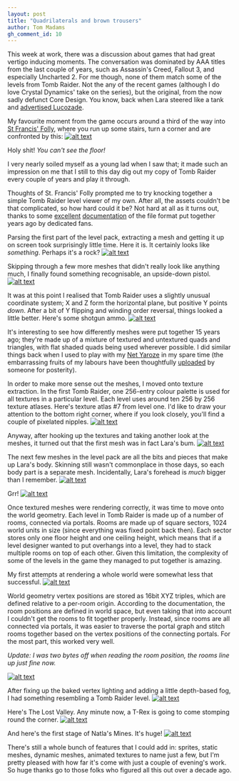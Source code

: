 ```yaml
---
layout: post
title: "Quadrilaterals and brown trousers"
author: Tom Madams
gh_comment_id: 10
---
```


This week at work, there was a discussion about games that had great vertigo inducing moments. The conversation was dominated by AAA titles from the last couple of years, such as Assassin's Creed, Fallout 3, and especially Uncharted 2. For me though, none of them match some of the levels from Tomb Raider. Not the any of the recent games (although I do love Crystal Dynamics' take on the series), but the original, from the now sadly defunct Core Design. You know, back when Lara steered like a tank and [advertised Lucozade](http://www.youtube.com/watch?v=0OA0iirq4vI).

My favourite moment from the game occurs around a third of the way into [St Francis' Folly](http://www.youtube.com/watch?v=6pcIwtIwVEY#t=1m41s), where you run up some stairs, turn a corner and are confronted by this:
[![alt text](/assets/imgs/2016/04/tr.jpg)](/assets/imgs/2016/04/tr.jpg)

Holy shit! _You can't see the floor!_

I very nearly soiled myself as a young lad when I saw that; it made such an impression on me that I still to this day dig out my copy of Tomb Raider every couple of years and play it through.

Thoughts of St. Francis' Folly prompted me to try knocking together a simple Tomb Raider level viewer of my own. After all, the assets couldn't be that complicated, so how hard could it be? Not hard at all as it turns out, thanks to some [excellent](http://www.tnlc.com/eep/tr/TRosettaStone.html) [documentation](http://www.evpopov.com/perso/dl/TRStone/TRLevelFileFormat.html) of the file format put together years ago by dedicated fans.

Parsing the first part of the level pack, extracting a mesh and getting it up on screen took surprisingly little time. Here it is. It certainly looks like _something_. Perhaps it's a rock?
[![alt text](/assets/imgs/2011/04/mesh0.png)](/assets/imgs/2011/04/mesh0.png)

Skipping through a few more meshes that didn't really look like anything much, I finally found something recognisable, an upside-down pistol.
[![alt text](/assets/imgs/2011/04/mesh1.png)](/assets/imgs/2011/04/mesh1.png)

It was at this point I realised that Tomb Raider uses a slightly unusual coordinate system; X and Z form the horizontal plane, but positive Y points _down_. After a bit of Y flipping and winding order reversal, things looked a little better. Here's some shotgun ammo.
[![alt text](/assets/imgs/2011/04/mesh2.png)](/assets/imgs/2011/04/mesh2.png)

It's interesting to see how differently meshes were put together 15 years ago; they're made up of a mixture of textured and untextured quads and triangles, with flat shaded quads being used wherever possible. I did similar things back when I used to play with my [Net Yaroze](http://en.wikipedia.org/wiki/Net_Yaroze) in my spare time (the embarrassing fruits of my labours have been thoughtfully [uploaded](http://www.youtube.com/watch?v=imq9Z7eWPMM) by someone for posterity).

In order to make more sense out the meshes, I moved onto texture extraction. In the first Tomb Raider, one 256-entry colour palette is used for all textures in a particular level. Each level uses around ten 256 by 256 texture atlases. Here's texture atlas #7 from level one. I'd like to draw your attention to the bottom right corner, where if you look closely, you'll find a couple of pixelated nipples.
[![alt text](/assets/imgs/2011/04/7.png)](/assets/imgs/2011/04/7.png)

Anyway, after hooking up the textures and taking another look at the meshes, it turned out that the first mesh was in fact Lara's bum.
[![alt text](/assets/imgs/2011/04/mesh3.png)](/assets/imgs/2011/04/mesh3.png)

The next few meshes in the level pack are all the bits and pieces that make up Lara's body. Skinning still wasn't commonplace in those days, so each body part is a separate mesh. Incidentally, Lara's forehead is _much_ bigger than I remember.
[![alt text](/assets/imgs/2011/04/mesh4.png)](/assets/imgs/2011/04/mesh4.png)

Grr!
[![alt text](/assets/imgs/2011/04/mesh5.png)](/assets/imgs/2011/04/mesh5.png)

Once textured meshes were rendering correctly, it was time to move onto the world geometry. Each level in Tomb Raider is made up of a number of rooms, connected via portals. Rooms are made up of square sectors, 1024 world units in size (since everything was fixed point back then). Each sector stores only one floor height and one ceiling height, which means that if a level designer wanted to put overhangs into a level, they had to stack multiple rooms on top of each other. Given this limitation, the complexity of some of the levels in the game they managed to put together is amazing.

My first attempts at rendering a whole world were somewhat less that successful.
[![alt text](/assets/imgs/2011/04/map0.png)](/assets/imgs/2011/04/map0.png)

World geometry vertex positions are stored as 16bit XYZ triples, which are defined relative to a per-room origin. According to the documentation, the room positions are defined in world space, but even taking that into account I couldn't get the rooms to fit together properly. Instead, since rooms are all connected via portals, it was easier to traverse the portal graph and stitch rooms together based on the vertex positions of the connecting portals. For the most part, this worked very well.

_Update: I was two bytes off when reading the room position, the rooms line up just fine now._

[![alt text](/assets/imgs/2011/04/map1.png)](/assets/imgs/2011/04/map1.png)

After fixing up the baked vertex lighting and adding a little depth-based fog, I had something resembling a Tomb Raider level.
[![alt text](/assets/imgs/2011/04/map2.png)](/assets/imgs/2011/04/map2.png)

Here's The Lost Valley. Any minute now, a T-Rex is going to come stomping round the corner.
[![alt text](/assets/imgs/2011/04/map3.png)](/assets/imgs/2011/04/map3.png)

And here's the first stage of Natla's Mines. It's huge!
[![alt text](/assets/imgs/2011/04/map4.png)](/assets/imgs/2011/04/map4.png)

There's still a whole bunch of features that I could add in: sprites, static meshes, dynamic meshes, animated textures to name just a few, but I'm pretty pleased with how far it's come with just a couple of evening's work. So huge thanks go to those folks who figured all this out over a decade ago.

